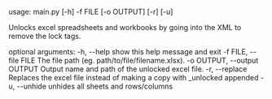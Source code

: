 usage: main.py [-h] -f FILE [-o OUTPUT] [-r] [-u]

Unlocks excel spreadsheets and workbooks by going into the XML to remove the lock tags.

optional arguments:
  -h, --help            show this help message and exit
  -f FILE, --file FILE  The file path (eg. path/to/file/filename.xlsx).
  -o OUTPUT, --output OUTPUT
                        Output name and path of the unlocked excel file.
  -r, --replace         Replaces the excel file instead of making a copy with _unlocked appended
  -u, --unhide          unhides all sheets and rows/columns